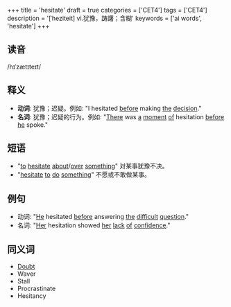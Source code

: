 +++
title = 'hesitate'
draft = true
categories = ['CET4']
tags = ['CET4']
description = '[ˈheziteit] vi.犹豫，踌躇；含糊'
keywords = ['ai words', 'hesitate']
+++

## 读音
/hɪˈzætɪteɪt/

## 释义
- **动词**: 犹豫；迟疑。例如: "I hesitated [before](/zh/post/before/) making [the](/zh/post/the/) [decision](/zh/post/decision/)."
- **名词**: 犹豫；迟疑的行为。例如: "[There](/zh/post/there/) was [a](/zh/post/a/) [moment](/zh/post/moment/) [of](/zh/post/of/) hesitation [before](/zh/post/before/) [he](/zh/post/he/) spoke."

## 短语
- "[to](/zh/post/to/) [hesitate](/zh/post/hesitate/) [about](/zh/post/about/)/[over](/zh/post/over/) [something](/zh/post/something/)" 对某事犹豫不决。
- "[hesitate](/zh/post/hesitate/) [to](/zh/post/to/) [do](/zh/post/do/) [something](/zh/post/something/)" 不愿或不敢做某事。

## 例句
- 动词: "[He](/zh/post/he/) hesitated [before](/zh/post/before/) answering [the](/zh/post/the/) [difficult](/zh/post/difficult/) [question](/zh/post/question/)."
- 名词: "[Her](/zh/post/her/) hesitation showed [her](/zh/post/her/) [lack](/zh/post/lack/) [of](/zh/post/of/) [confidence](/zh/post/confidence/)."

## 同义词
- [Doubt](/zh/post/doubt/)
- Waver
- Stall
- Procrastinate
- Hesitancy
